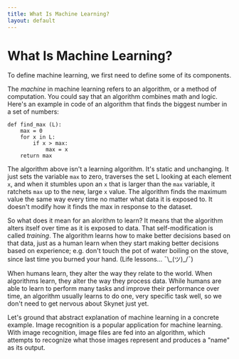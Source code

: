 ```yaml
---
title: What Is Machine Learning?
layout: default
---
```


# What Is Machine Learning?

To define machine learning, we first need to define some of its components. 

The *machine* in machine learning refers to an algorithm, or a method of computation. You could say that an algorithm combines math and logic. Here's an example in code of an algorithm that finds the biggest number in a set of numbers:

    def find_max (L):
        max = 0
        for x in L:
            if x > max:
                max = x
        return max

The algorithm above isn't a learning algorithm. It's static and unchanging. It just sets the variable `max` to zero, traverses the set L looking at each element `x`, and when it stumbles upon an `x` that is larger than the `max` variable, it ratchets `max` up to the new, large `x` value. The algorithm finds the maximum value the same way every time no matter what data it is exposed to. It doesn't modify how it finds the max in response to the dataset.

So what does it mean for an alorithm to learn? It means that the algorithm alters itself over time as it is exposed to data. That self-modification is called *training*. The algorithm learns how to make better decisions based on that data, just as a human learn when they start making better decisions based on experience; e.g. don't touch the pot of water boiling on the stove, since last time you burned your hand. (Life lessons... ¯\\\_(ツ)_/¯)

When humans learn, they alter the way they relate to the world. When algorithms learn, they alter the way they process data. While humans are able to learn to perform many tasks and improve their performance over time, an algorithm usually learns to do one, very specific task well, so we don't need to get nervous about Skynet just yet.

Let's ground that abstract explanation of machine learning in a concrete example. Image recognition is a popular application for machine learning. With image recognition, image files are fed into an algorithm, which attempts to recognize what those images represent and produces a "name" as its output. 


